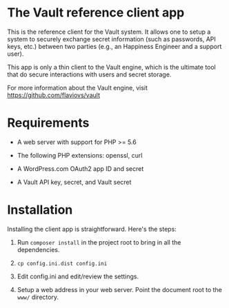 The Vault reference client app
==============================

This is the reference client for the Vault system. It allows one to
setup a system to securely exchange secret information (such as
passwords, API keys, etc.) between two parties (e.g., an Happiness
Engineer and a support user).

This app is only a thin client to the Vault engine, which is the
ultimate tool that do secure interactions with users and secret
storage.

For more information about the Vault engine, visit
https://github.com/flaviovs/vault


Requirements
============

* A web server with support for PHP >= 5.6

* The following PHP extensions: openssl, curl

* A WordPress.com OAuth2 app ID and secret

* A Vault API key, secret, and Vault secret



Installation
============

Installing the client app is straightforward. Here's the steps:

1. Run `composer install` in the project root to bring in all the
dependencies.

2. `cp config.ini.dist config.ini`

3. Edit config.ini and edit/review the settings.

4. Setup a web address in your web server. Point the document root to
   the `www/` directory.
